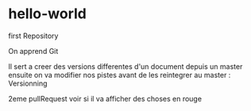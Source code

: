 # hello-world
first Repository

On apprend Git

Il sert a creer des versions differentes d'un document
depuis un master
ensuite on va modifier nos pistes 
avant de les reintegrer au master : Versionning

2eme pullRequest
voir si il va afficher des choses en rouge
